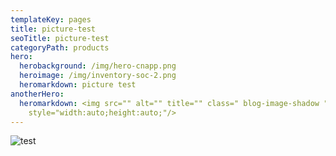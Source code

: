 ```yaml
---
templateKey: pages
title: picture-test
seoTitle: picture-test
categoryPath: products
hero:
  herobackground: /img/hero-cnapp.png
  heroimage: /img/inventory-soc-2.png
  heromarkdown: p﻿icture test
anotherHero:
  heromarkdown: <img src="" alt="" title="" class=" blog-image-shadow "
    style="width:auto;height:auto;"/>
---
```

<img src="/img/mockup.png" alt="test" title="test" class=" rounded-2xl " style="width:auto;height:auto;"/>
